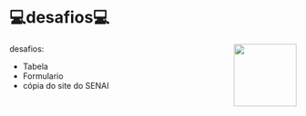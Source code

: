 # 💻desafios💻
<img align="right" height="110" 
  src="https://media.tenor.com/41I-iMyClCgAAAAM/programmer-programming.gif"/>
desafios:
* Tabela
* Formulario
* cópia do site do SENAI
 

